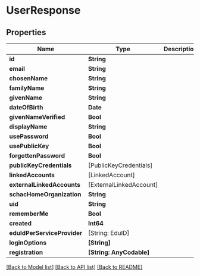 # UserResponse

## Properties
Name | Type | Description | Notes
------------ | ------------- | ------------- | -------------
**id** | **String** |  | [optional] 
**email** | **String** |  | [optional] 
**chosenName** | **String** |  | [optional] 
**familyName** | **String** |  | [optional] 
**givenName** | **String** |  | [optional] 
**dateOfBirth** | **Date** |  | [optional] 
**givenNameVerified** | **Bool** |  | [optional] 
**displayName** | **String** |  | [optional] 
**usePassword** | **Bool** |  | [optional] 
**usePublicKey** | **Bool** |  | [optional] 
**forgottenPassword** | **Bool** |  | [optional] 
**publicKeyCredentials** | [PublicKeyCredentials] |  | [optional] 
**linkedAccounts** | [LinkedAccount] |  | [optional] 
**externalLinkedAccounts** | [ExternalLinkedAccount] |  | [optional] 
**schacHomeOrganization** | **String** |  | [optional] 
**uid** | **String** |  | [optional] 
**rememberMe** | **Bool** |  | [optional] 
**created** | **Int64** |  | [optional] 
**eduIdPerServiceProvider** | [String: EduID] |  | [optional] 
**loginOptions** | **[String]** |  | [optional] 
**registration** | **[String: AnyCodable]** |  | [optional] 

[[Back to Model list]](../README.md#documentation-for-models) [[Back to API list]](../README.md#documentation-for-api-endpoints) [[Back to README]](../README.md)


